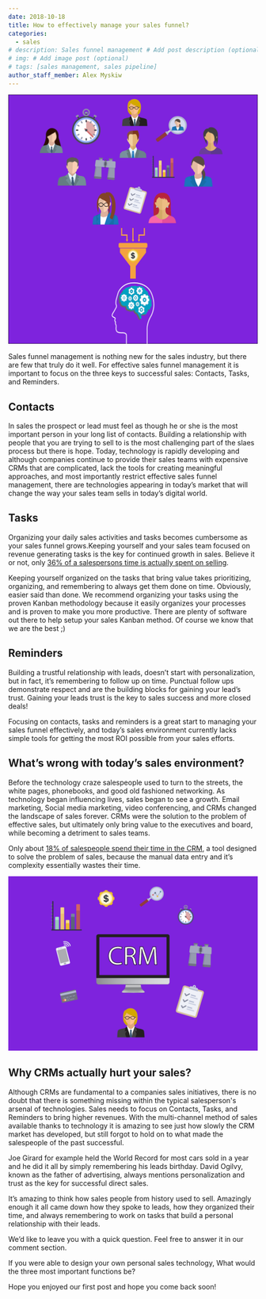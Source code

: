 ```yaml
---
date: 2018-10-18
title: How to effectively manage your sales funnel?
categories:
  - sales
# description: Sales funnel management # Add post description (optional)
# img: # Add image post (optional)
# tags: [sales management, sales pipeline]
author_staff_member: Alex Myskiw
---
```

![Sales Funnel Management](/images/Sales_Funnel_Logo.png)

Sales funnel management is nothing new for the sales industry, but there are few that truly do it well. For effective sales funnel management it is important to focus on the three keys to successful sales:
Contacts, Tasks, and Reminders. 

## Contacts

In sales the prospect or lead must feel as though he or she is the most important person in your long list of contacts. Building a relationship with people that you are trying to sell to is the most challenging part of the slaes process but there is hope. Today, technology is rapidly developing and although companies continue to provide their sales teams with expensive CRMs that are complicated, lack the tools for creating meaningful approaches, and most importantly restrict effective sales funnel management, there are technologies appearing in today’s market that will change the way your sales team sells in today’s digital world.  

## Tasks

Organizing your daily sales activities and tasks becomes cumbersome as your sales funnel grows.Keeping yourself and your sales team focused on revenue generating tasks is the key for continued growth in sales. Believe it or not, only [36% of a salespersons time is actually spent on selling](https://www.forbes.com/sites/kenkrogue/2018/01/10/why-sales-reps-spend-less-than-36-of-time-selling-and-less-than-18-in-crm/#2fc7468b998f).

Keeping yourself organized on the tasks that bring value takes prioritizing, organizing, and remembering to always get them done on time. Obviously, easier said than done. We recommend organizing your tasks using the proven Kanban methodology because it easily organizes your processes and is proven to make you more productive. There are plenty of software out there to help setup your sales Kanban method. Of course we know that we are the best ;)

## Reminders

Building a trustful relationship with leads, doesn’t start with personalization, but in fact, it’s remembering to follow up on time. Punctual follow ups demonstrate respect and are the building blocks for gaining your lead’s trust. Gaining your leads trust is the key to sales success and more closed deals!

Focusing on contacts, tasks and reminders is a great start to managing your sales funnel effectively, and today’s sales environment currently lacks simple tools for getting the most ROI possible from your sales efforts.

## What’s wrong with today’s sales environment?

Before the technology craze salespeople used to turn to the streets, the white pages, phonebooks, and good old fashioned networking. As technology began influencing lives, sales began to see a growth. Email marketing, Social media marketing, video conferencing, and CRMs changed the landscape of sales forever. CRMs were the solution to the problem of effective sales, but ultimately only bring value to the executives and board, while becoming a detriment to sales teams. 

Only about [18% of salespeople spend their time in the CRM](https://www.forbes.com/sites/kenkrogue/2018/01/10/why-sales-reps-spend-less-than-36-of-time-selling-and-less-than-18-in-crm/#2fc7468b998f), a tool designed to solve the problem of sales, because the manual data entry and it’s complexity essentially wastes their time. 

![Why CRMs hurt sales?](/images/Blog_Post_Current_CRM.png)

## Why CRMs actually hurt your sales?

Although CRMs are fundamental to a companies sales initiatives, there is no doubt that there is something missing within the typical salesperson's arsenal of technologies. Sales needs to focus on Contacts, Tasks, and Reminders to bring higher revenues. With the multi-channel method of sales available thanks to technology it is amazing to see just how slowly the CRM market has developed, but still forgot to hold on to what made the salespeople of the past successful. 

Joe Girard for example held the World Record for most cars sold in a year and he did it all by simply remembering his leads birthday. 
David Ogilvy, known as the father of advertising, always mentions personalization and trust as the key for successful direct sales. 

It’s amazing to think how sales people from history used to sell. Amazingly enough it all came down how they spoke to leads, how they organized their time, and always remembering to work on tasks that build a personal relationship with their leads. 

We’d like to leave you with a quick question. Feel free to answer it in our comment section.

If you were able to design your own personal sales technology, What would the three most important functions be?

Hope you enjoyed our first post and hope you come back soon!
